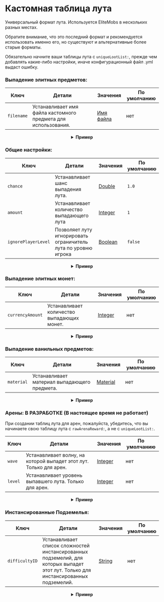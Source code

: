 # Кастомная таблица лута

Универсальный формат лута. Используется EliteMobs в нескольких разных местах.

Обратите внимание, что это последний формат и рекомендуется использовать именно его, но существуют и альтернативные более старые форматы.

Обязательно начните ваши таблицы лута с `uniqueLootList:`, прежде чем добавлять какие-либо настройки, иначе конфигурационный файл .yml выдаст ошибку.

### Выпадение элитных предметов:

| Ключ       | Детали                                                              | Значения                                                                   | По умолчанию |
|------------|----------------------------------------------------------------------|---------------------------------------------------------------------------|--------------|
| `filename` | Устанавливает имя файла кастомного предмета для использования.      | [Имя файла](#filename) | нет          |

<details>

<summary align="center"><b>Пример</b></summary>

<div align="left">

```yml
uniqueLootList:
  - filename: magmaguys_toothpick.yml
```

Это заставит моба с 100% шансом выронить 1 экземпляр предмета *Зубочистка МагмаГая*.

</div>

</details>

### Общие настройки:

| Ключ                 | Детали                                                         | Значения                               | По умолчанию |
|----------------------|----------------------------------------------------------------|---------------------------------------|--------------|
| `chance`             | Устанавливает шанс выпадения лута.                               | [Double](#double)    | `1.0`        |
| `amount`             | Устанавливает количество выпадающего лута                      | [Integer](#integer)  | `1`          |
| `ignorePlayerLevel` | Позволяет луту игнорировать ограничитель лута по уровню игрока | [Boolean](#boolean) | `false`      |

<details>

<summary align="center"><b>Пример</b></summary>

<div align="left">

```yml
uniqueLootList:
  - filename: magmaguys_toothpick.yml
    chance: 0.5
    amount: 10
    ignorePlayerLevel: true
```

Это заставит моба с 50% шансом выронить 10 экземпляров предмета *Зубочистка МагмаГая*, игнорируя уровень игрока.

</div>

</details>

### Выпадение элитных монет:

| Ключ             | Детали                                | Значения              | По умолчанию |
|------------------|---------------------------------------|-----------------------|--------------|
| `currencyAmount` | Устанавливает количество выпадающих монет. | [Integer](#integer) | нет          |

<details>

<summary align="center"><b>Пример</b></summary>

<div align="left">

```yml
uniqueLootList:
  - currencyAmount: 344
    chance: 0.5
```

Это заставит моба с 50% шансом выронить 344 *Элитные монеты*.

</div>

</details>

### Выпадение ванильных предметов:

| Ключ       | Детали                               | Значения                  | По умолчанию |
|------------|--------------------------------------|---------------------------|--------------|
| `material` | Устанавливает материал выпадающего предмета. | [Material](#material) | нет          |

<details>

<summary align="center"><b>Пример</b></summary>

<div align="left">

```yml
uniqueLootList:
  - material: APPLE
    chance: 0.3
    amount: 5
```

Это заставит моба с 30% шансом выронить 5 *Яблок*.

</div>

</details>

### Арены: В РАЗРАБОТКЕ (В настоящее время не работает)
При создании таблиц лута для арен, пожалуйста, убедитесь, что вы начинаете свою таблицу лута с `rawArenaReward:`, а не с `uniqueLootList:`.

| Ключ    | Детали                                                              | Значения              | По умолчанию |
|---------|----------------------------------------------------------------------|-----------------------|--------------|
| `wave`  | Устанавливает волну, на которой выпадет этот лут. Только для арен.      | [Integer](#integer) | нет          |
| `level` | Устанавливает уровень выпавшего лута. Только для арен. | [Integer](#integer) | нет          |

<details>

<summary align="center"><b>Пример</b></summary>

<div align="left">

```yml
rawArenaReward:
  - material: BREAD
    wave: 1
    amount: 10
    chance: 0.5
  - filename: magmaguys_toothpick.yml
    wave: 1
    level: 2
```

Когда игроки победят первую волну, то арена с 50% шансом выронит 10 *Хлеба* и 1 *Зубочистку МагмаГая* 2-го уровня со 100% шансом.

</div>

</details>

### Инстансированные Подземелья:

| Ключ           | Детали                                                                      | Значения             | По умолчанию |
|----------------|----------------------------------------------------------------------------|----------------------|--------------|
| `difficultyID` | Устанавливает список сложностей инстансированных подземелий, для которых выпадет этот лут. Только для инстансированных подземелий. | [String](#string)  | нет          |

<details>

<summary align="center"><b>Пример</b></summary>

<div align="left">

```yml
uniqueLootList:
  - filename: magmaguys_toothpick.yml
    chance: 0.5
    difficultyID:
    - 1
    - 2
```

Это заставит моба с 50% шансом выронить 1 *Зубочистку МагмаГая*, если игроки победили босса на сложности 1 или 2.

</div>

</details>
